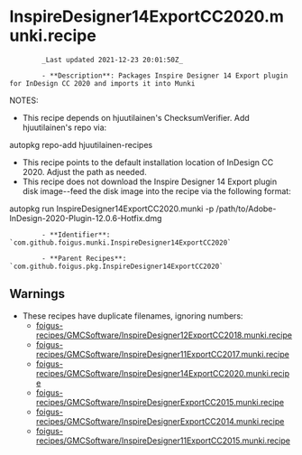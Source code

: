 # InspireDesigner14ExportCC2020.munki.recipe

            _Last updated 2021-12-23 20:01:50Z_

            - **Description**: Packages Inspire Designer 14 Export plugin for InDesign CC 2020 and imports it into Munki

NOTES:
- This recipe depends on hjuutilainen's ChecksumVerifier.  Add hjuutilainen's repo via:

autopkg repo-add hjuutilainen-recipes

- This recipe points to the default installation location of InDesign CC 2020.  Adjust the path as needed.
- This recipe does not download the Inspire Designer 14 Export plugin disk image--feed the disk image into the recipe via the following format:

autopkg run InspireDesigner14ExportCC2020.munki -p /path/to/Adobe-InDesign-2020-Plugin-12.0.6-Hotfix.dmg

            - **Identifier**: `com.github.foigus.munki.InspireDesigner14ExportCC2020`

            - **Parent Recipes**: `com.github.foigus.pkg.InspireDesigner14ExportCC2020`


## Warnings

- These recipes have duplicate filenames, ignoring numbers:
    - [foigus-recipes/GMCSoftware/InspireDesigner12ExportCC2018.munki.recipe](/autopkg-dupe-tracker/foigus-recipes/GMCSoftware/InspireDesigner12ExportCC2018.munki.recipe)
    - [foigus-recipes/GMCSoftware/InspireDesigner11ExportCC2017.munki.recipe](/autopkg-dupe-tracker/foigus-recipes/GMCSoftware/InspireDesigner11ExportCC2017.munki.recipe)
    - [foigus-recipes/GMCSoftware/InspireDesigner14ExportCC2020.munki.recipe](/autopkg-dupe-tracker/foigus-recipes/GMCSoftware/InspireDesigner14ExportCC2020.munki.recipe)
    - [foigus-recipes/GMCSoftware/InspireDesignerExportCC2015.munki.recipe](/autopkg-dupe-tracker/foigus-recipes/GMCSoftware/InspireDesignerExportCC2015.munki.recipe)
    - [foigus-recipes/GMCSoftware/InspireDesignerExportCC2014.munki.recipe](/autopkg-dupe-tracker/foigus-recipes/GMCSoftware/InspireDesignerExportCC2014.munki.recipe)
    - [foigus-recipes/GMCSoftware/InspireDesigner11ExportCC2015.munki.recipe](/autopkg-dupe-tracker/foigus-recipes/GMCSoftware/InspireDesigner11ExportCC2015.munki.recipe)